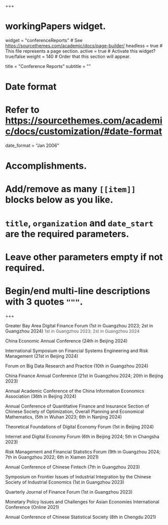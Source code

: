 +++
# workingPapers widget.
widget = "conferenceReports"  # See https://sourcethemes.com/academic/docs/page-builder/
headless = true  # This file represents a page section.
active = true  # Activate this widget? true/false
weight = 140  # Order that this section will appear.

title = "Conference Reports"
subtitle = ""

# Date format
#   Refer to https://sourcethemes.com/academic/docs/customization/#date-format
date_format = "Jan 2006"

# Accomplishments.
#   Add/remove as many `[[item]]` blocks below as you like.
#   `title`, `organization` and `date_start` are the required parameters.
#   Leave other parameters empty if not required.
#   Begin/end multi-line descriptions with 3 quotes `"""`.

+++

Greater Bay Area Digital Finance Forum (1st in Guangzhou 2023; 2st in Guangzhou 2024)
<span style="font-size: 0.95em; color: #555;">1st in Guangzhou 2023; 2st in Guangzhou 2024</span></p></li>

China Economic Annual Conference (24th in Beijing 2024)

International Symposium on Financial Systems Engineering and Risk Management (21st in Beijing 2024)

Forum on Big Data Research and Practice (10th in Guangzhou 2024)

China Finance Annual Conference (21st in Guangzhou 2024; 20th in Beijing 2023)

Annual Academic Conference of the China Information Economics Association (36th in Beijing 2024)

Annual Conference of Quantitative Finance and Insurance Section of Chinese Society of Optimization, Overall Planning and Economical Mathematics, (5th in Wuhan 2023; 6th in Nanjing 2024)

Theoretical Foundations of Digital Economy Forum (1st in Beijing 2024)

Internet and Digital Economy Forum (6th in Beijing 2024; 5th in Changsha 2023)

Risk Management and Financial Statistics Forum (9th in Guangzhou 2024; 7th in Guangzhou 2022; 6th in Xiamen 2021)

Annual Conference of Chinese Fintech (7th in Guangzhou 2023)

Symposium on Frontier Issues of Industrial Integration by the Chinese Society of Industrial Economics (1st in Guangzhou 2023)

Quarterly Journal of Finance Forum (1st in Guangzhou 2023)

Monetary Policy Issues and Challenges for Asian Economies International Conference (Online 2021)

Annual Conference of Chinese Statistical Society (8th in Chengdu 2021)
